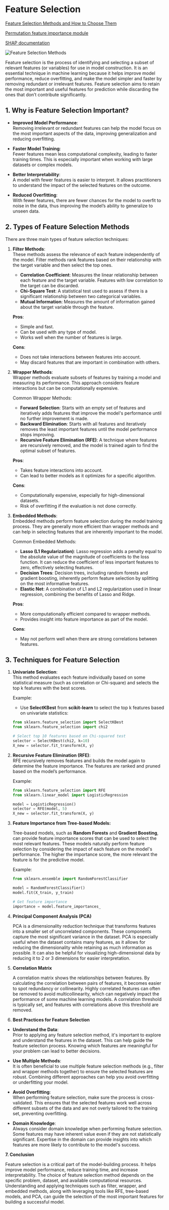 # Feature Selection

<a href='https://neptune.ai/blog/feature-selection-methods'>Feature Selection Methods and How to Choose Them</a>

<a href='https://scikit-learn.org/stable/modules/permutation_importance.html'>Permutation feature importance module</a>

<a href='https://shap.readthedocs.io/en/latest/'>SHAP documentation</a>

<img src='https://i0.wp.com/neptune.ai/wp-content/uploads/2022/10/feature-selection-methods-1.png?resize=767%2C452&ssl=1' title='Feature Selection Methods'>

Feature selection is the process of identifying and selecting a subset of relevant features (or variables) for use in model construction. It is an essential technique in machine learning because it helps improve model performance, reduce overfitting, and make the model simpler and faster by removing redundant or irrelevant features. Feature selection aims to retain the most important and useful features for prediction while discarding the ones that don’t contribute significantly.

## 1. Why is Feature Selection Important?

- **Improved Model Performance**:  
  Removing irrelevant or redundant features can help the model focus on the most important aspects of the data, improving generalization and reducing overfitting.

- **Faster Model Training**:  
  Fewer features mean less computational complexity, leading to faster training times. This is especially important when working with large datasets or complex models.

- **Better Interpretability**:  
  A model with fewer features is easier to interpret. It allows practitioners to understand the impact of the selected features on the outcome.

- **Reduced Overfitting**:  
  With fewer features, there are fewer chances for the model to overfit to noise in the data, thus improving the model’s ability to generalize to unseen data.

## 2. Types of Feature Selection Methods

There are three main types of feature selection techniques:

1. **Filter Methods**:  
   These methods assess the relevance of each feature independently of the model. Filter methods rank features based on their relationship with the target variable and then select the top ones.
   
   - **Correlation Coefficient**: Measures the linear relationship between each feature and the target variable. Features with low correlation to the target can be discarded.
   - **Chi-Square Test**: A statistical test used to assess if there is a significant relationship between two categorical variables.
   - **Mutual Information**: Measures the amount of information gained about the target variable through the feature.

   **Pros**:
   - Simple and fast.
   - Can be used with any type of model.
   - Works well when the number of features is large.

   **Cons**:
   - Does not take interactions between features into account.
   - May discard features that are important in combination with others.

2. **Wrapper Methods**:  
   Wrapper methods evaluate subsets of features by training a model and measuring its performance. This approach considers feature interactions but can be computationally expensive.

   Common Wrapper Methods:
   - **Forward Selection**: Starts with an empty set of features and iteratively adds features that improve the model's performance until no further improvement is made.
   - **Backward Elimination**: Starts with all features and iteratively removes the least important features until the model performance stops improving.
   - **Recursive Feature Elimination (RFE)**: A technique where features are recursively removed, and the model is trained again to find the optimal subset of features.

   **Pros**:
   - Takes feature interactions into account.
   - Can lead to better models as it optimizes for a specific algorithm.

   **Cons**:
   - Computationally expensive, especially for high-dimensional datasets.
   - Risk of overfitting if the evaluation is not done correctly.

3. **Embedded Methods**:  
   Embedded methods perform feature selection during the model training process. They are generally more efficient than wrapper methods and can help in selecting features that are inherently important to the model.

   Common Embedded Methods:
   - **Lasso (L1 Regularization)**: Lasso regression adds a penalty equal to the absolute value of the magnitude of coefficients to the loss function. It can reduce the coefficient of less important features to zero, effectively selecting features.
   - **Decision Trees**: Decision trees, including random forests and gradient boosting, inherently perform feature selection by splitting on the most informative features.
   - **Elastic Net**: A combination of L1 and L2 regularization used in linear regression, combining the benefits of Lasso and Ridge.

   **Pros**:
   - More computationally efficient compared to wrapper methods.
   - Provides insight into feature importance as part of the model.

   **Cons**:
   - May not perform well when there are strong correlations between features.

## 3. Techniques for Feature Selection

1. **Univariate Selection**:  
   This method evaluates each feature individually based on some statistical measure (such as correlation or Chi-square) and selects the top k features with the best scores.

   Example: 
   - Use **SelectKBest** from **scikit-learn** to select the top k features based on univariate statistics:
    ```python
    from sklearn.feature_selection import SelectKBest
    from sklearn.feature_selection import chi2
    
    # Select top 10 features based on Chi-squared test
    selector = SelectKBest(chi2, k=10)
    X_new = selector.fit_transform(X, y)
    ```

2. **Recursive Feature Elimination (RFE)**:  
   RFE recursively removes features and builds the model again to determine the feature importance. The features are ranked and pruned based on the model’s performance.
   
   Example:
   ```python
   from sklearn.feature_selection import RFE
   from sklearn.linear_model import LogisticRegression

   model = LogisticRegression()
   selector = RFE(model, 5)
   X_new = selector.fit_transform(X, y)
    ```

3. **Feature Importance from Tree-based Models:**

    Tree-based models, such as **Random Forests** and **Gradient Boosting**, can provide feature importance scores that can be used to select the most relevant features. These models naturally perform feature selection by considering the impact of each feature on the model's performance. The higher the importance score, the more relevant the feature is for the predictive model.

    Example:
    ```python
    from sklearn.ensemble import RandomForestClassifier

    model = RandomForestClassifier()
    model.fit(X_train, y_train)

    # Get feature importance
    importance = model.feature_importances_
    ```

4. **Principal Component Analysis (PCA)**

    PCA is a dimensionality reduction technique that transforms features into a smaller set of uncorrelated components. These components capture the most significant variance in the dataset. PCA is especially useful when the dataset contains many features, as it allows for reducing the dimensionality while retaining as much information as possible. It can also be helpful for visualizing high-dimensional data by reducing it to 2 or 3 dimensions for easier interpretation.

5. **Correlation Matrix**

    A correlation matrix shows the relationships between features. By calculating the correlation between pairs of features, it becomes easier to spot redundancy or collinearity. Highly correlated features can often be removed to avoid multicollinearity, which can negatively impact the performance of some machine learning models. A correlation threshold is typically set, and features with correlations above this threshold are removed.

6. **Best Practices for Feature Selection**

- **Understand the Data**:  
  Prior to applying any feature selection method, it's important to explore and understand the features in the dataset. This can help guide the feature selection process. Knowing which features are meaningful for your problem can lead to better decisions.

- **Use Multiple Methods**:  
  It is often beneficial to use multiple feature selection methods (e.g., filter and wrapper methods together) to ensure the selected features are robust. Combining different approaches can help you avoid overfitting or underfitting your model.

- **Avoid Overfitting**:  
  When performing feature selection, make sure the process is cross-validated. This ensures that the selected features work well across different subsets of the data and are not overly tailored to the training set, preventing overfitting.

- **Domain Knowledge**:  
  Always consider domain knowledge when performing feature selection. Some features may have inherent value even if they are not statistically significant. Expertise in the domain can provide insights into which features are more likely to contribute to the model's success.

**7. Conclusion**

Feature selection is a critical part of the model-building process. It helps improve model performance, reduce training time, and increase interpretability. The choice of feature selection method depends on the specific problem, dataset, and available computational resources. Understanding and applying techniques such as filter, wrapper, and embedded methods, along with leveraging tools like RFE, tree-based models, and PCA, can guide the selection of the most important features for building a successful model.